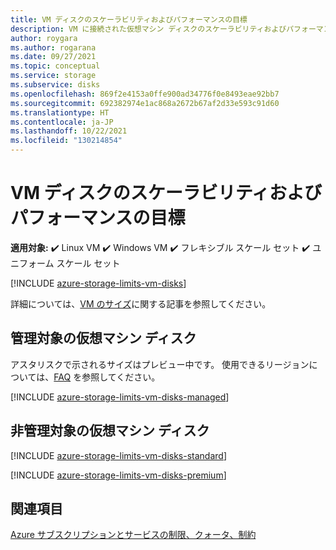 ```yaml
---
title: VM ディスクのスケーラビリティおよびパフォーマンスの目標
description: VM に接続された仮想マシン ディスクのスケーラビリティおよびパフォーマンスの目標について説明します。
author: roygara
ms.author: rogarana
ms.date: 09/27/2021
ms.topic: conceptual
ms.service: storage
ms.subservice: disks
ms.openlocfilehash: 869f2e4153a0ffe900ad34776f0e8493eae92bb7
ms.sourcegitcommit: 692382974e1ac868a2672b67af2d33e593c91d60
ms.translationtype: HT
ms.contentlocale: ja-JP
ms.lasthandoff: 10/22/2021
ms.locfileid: "130214854"
---
```

# <a name="scalability-and-performance-targets-for-vm-disks"></a>VM ディスクのスケーラビリティおよびパフォーマンスの目標

**適用対象:** :heavy_check_mark: Linux VM :heavy_check_mark: Windows VM :heavy_check_mark: フレキシブル スケール セット :heavy_check_mark: ユニフォーム スケール セット

[!INCLUDE [azure-storage-limits-vm-disks](../../includes/azure-storage-limits-vm-disks.md)]

詳細については、[VM のサイズ](sizes.md)に関する記事を参照してください。

## <a name="managed-virtual-machine-disks"></a>管理対象の仮想マシン ディスク

アスタリスクで示されるサイズはプレビュー中です。 使用できるリージョンについては、[FAQ](./faq-for-disks.yml) を参照してください。

[!INCLUDE [azure-storage-limits-vm-disks-managed](../../includes/azure-storage-limits-vm-disks-managed.md)]

## <a name="unmanaged-virtual-machine-disks"></a>非管理対象の仮想マシン ディスク
[!INCLUDE [azure-storage-limits-vm-disks-standard](../../includes/azure-storage-limits-vm-disks-standard.md)]

[!INCLUDE [azure-storage-limits-vm-disks-premium](../../includes/azure-storage-limits-vm-disks-premium.md)]

## <a name="see-also"></a>関連項目

[Azure サブスクリプションとサービスの制限、クォータ、制約](../azure-resource-manager/management/azure-subscription-service-limits.md)
